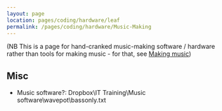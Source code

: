 ```yaml
---
layout: page
location: pages/coding/hardware/leaf
permalink: /pages/coding/hardware/Music-Making
---
```


(NB This is a page for hand-cranked music-making software / hardware rather than tools for making music - for that, see [Making music](/pages/organising/Making-Music))

## Misc

- Music software?: Dropbox\IT Training\Music software\wavepot\bassonly.txt
